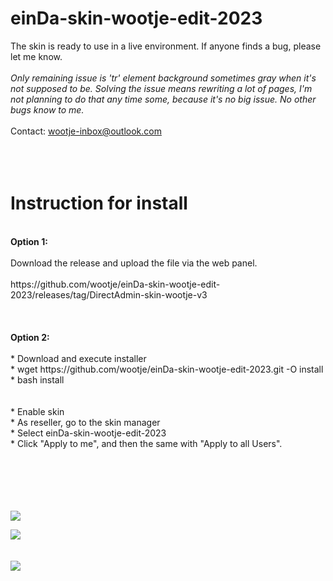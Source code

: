 einDa-skin-wootje-edit-2023
==========

The skin is ready to use in a live environment. If anyone finds a bug, please let me know.
<br>
<br>
<i>Only remaining issue is 'tr' element background sometimes gray when it's not supposed to be. Solving the issue means rewriting a lot of pages, I'm not planning to do that any time some, because it's no big issue. No other bugs know to me.</i>
<br>
<br>
Contact: wootje-inbox@outlook.com
<br>
<br>
<br>
<br>

Instruction for install
==========
<br>
<b>Option 1:</b>
<br>
<br>
Download the release and upload the file via the web panel.
<br>
<br>
https://github.com/wootje/einDa-skin-wootje-edit-2023/releases/tag/DirectAdmin-skin-wootje-v3
<br>
<br>
<br>
<br>
<b>Option 2:</b>
<br>
<br>
* Download and execute installer<br>
  * wget https://github.com/wootje/einDa-skin-wootje-edit-2023.git -O install<br>
  * bash install<br>
  <br>
  <br>
* Enable skin<br>
  * As reseller, go to the skin manager<br>
  * Select einDa-skin-wootje-edit-2023<br>
  * Click "Apply to me", and then the same with "Apply to all Users".<br>
<br>
<br>
<br>
<br>
<br>
  
![](https://github.com/wootje/einDa-skin-wootje-edit-2023/blob/master/utils/screens/screen1.png)

![](https://github.com/wootje/einDa-skin-wootje-edit-2023/blob/master/utils/screens/screen2.png)
<br>
<br>
<br>
<img style="display: block;-webkit-user-select:none;margin:auto;background-color:#fff0;transition: background-color 300ms;" src=https://img.shields.io/github/downloads/wootje/einDa-skin-wootje-edit-2023/total.svg>
<br>
<br>
<br>

